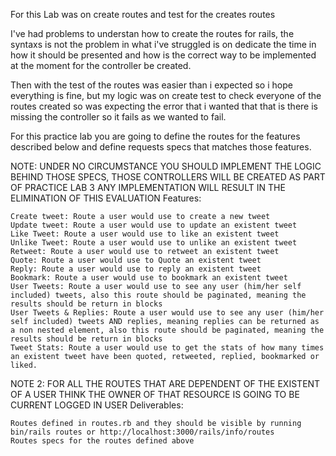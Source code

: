 For this Lab was on create routes and test for the creates routes

I've had problems to understan how to create the routes for rails, 
the syntaxs is not the problem in what i've struggled is on 
dedicate the time in how it should be presented and how is the 
correct way to be implemented at the moment for the controller be created.

Then with the test of the routes was easier than i expected so i hope everything
is fine, but my logic was on create test to check everyone of the routes created so
was expecting the error that i wanted that that is there is missing the controller 
so it fails as we wanted to fail.

For this practice lab you are going to define the routes for the features described below and define requests specs that matches those features.

NOTE: UNDER NO CIRCUMSTANCE YOU SHOULD IMPLEMENT THE LOGIC BEHIND THOSE SPECS, THOSE CONTROLLERS WILL BE CREATED AS PART OF PRACTICE LAB 3 ANY IMPLEMENTATION WILL RESULT IN THE ELIMINATION OF THIS EVALUATION
Features:

    Create tweet: Route a user would use to create a new tweet
    Update tweet: Route a user would use to update an existent tweet
    Like Tweet: Route a user would use to like an existent tweet
    Unlike Tweet: Route a user would use to unlike an existent tweet
    Retweet: Route a user would use to retweet an existent tweet
    Quote: Route a user would use to Quote an existent tweet
    Reply: Route a user would use to reply an existent tweet
    Bookmark: Route a user would use to bookmark an existent tweet
    User Tweets: Route a user would use to see any user (him/her self included) tweets, also this route should be paginated, meaning the results should be return in blocks
    User Tweets & Replies: Route a user would use to see any user (him/her self included) tweets AND replies, meaning replies can be returned as a non nested element, also this route should be paginated, meaning the results should be return in blocks
    Tweet Stats: Route a user would use to get the stats of how many times an existent tweet have been quoted, retweeted, replied, bookmarked or liked.

NOTE 2: FOR ALL THE ROUTES THAT ARE DEPENDENT OF THE EXISTENT OF A USER THINK THE OWNER OF THAT RESOURCE IS GOING TO BE CURRENT LOGGED IN USER
Deliverables:

    Routes defined in routes.rb and they should be visible by running bin/rails routes or http://localhost:3000/rails/info/routes
    Routes specs for the routes defined above